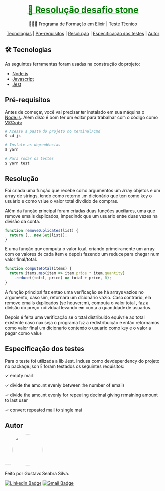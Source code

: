 

<h1 align="center">
    <a href="https://gist.github.com/programa-elixir/1bd50a6d97909f2daa5809c7bb5b9a8a" style="color:green">🔗 Resolução desafio stone</a>
</h1>
<p align="center">🧑🏻‍💻 Programa de Formação em Elixir | Teste Técnico</p>

<p align="center">
 <a href="#tecnologias">Tecnologias</a> |
 <a href="#prerequisitos">Pré-requisitos</a> |
 <a href="#resolucao">Resolução</a> |
 <a href="#testes">Especificação dos testes</a> |
 <a href="#autor">Autor</a> 
</p>

<h2 id="tecnologias"> 🛠 Tecnologias </h2>

As seguintes ferramentas foram usadas na construção do projeto:

- [Node.js](https://nodejs.org/en/)
- [Javascript](https://www.javascript.com/)
- [Jest](https://jestjs.io/)


<h2 id="prerequisitos"> Pré-requisitos </h2>

Antes de começar, você vai precisar ter instalado em sua máquina o [Node.js](https://nodejs.org/en/). 
Além disto é bom ter um editor para trabalhar com o código como [VSCode](https://code.visualstudio.com/)


```bash
# Acesse a pasta do projeto no terminal/cmd
$ cd js

# Instale as dependências
$ yarn

# Para rodar os testes
$ yarn test

```

<h2 id="resolucao"> Resolução </h2>
Foi criada uma função que recebe como argumentos um array objetos e um array de strings, tendo como retorno um dicionário que tem como key o usuário e como value o valor total dividido de compras.

Além da função principal foram criadas duas funções auxiliares, uma que remove emails duplicados, impedindo que um usuario entre duas vezes na divisão da conta.

```javascript
function removeDuplicates(list) {
  return [...new Set(list)];
}
```
E uma função que computa o valor total, criando primeiramente um array com os valores de cada item e depois fazendo um reduce para chegar num valor final/total.
```javascript
function computeTotal(items) {
  return items.map(item => item.price * item.quantity)
    .reduce((total, price) => total + price, 0);
}
```

A função principal faz entao uma verificação se há arrays vazios no argumento, caso sim, retornara um dicionário vazio. Caso contrário, ela remove emails duplicados (se houverem), computa o valor total , faz a divisão do preço individual levando em conta a quantidade de usuarios.

Depois é feita uma verificação se o total distribuido equivale ao total existente caso nao seja o programa faz a redistribuição e então retornamos como valor final um dicionario contendo o usuario como key e o valor a pagar como value


<h2 id="testes"> Especificação dos testes</h2>
Para o teste foi utilizada a lib Jest. Inclusa como devdependency do projeto no package.json
E foram testados os seguintes requisitos:

  ✓ empty mail
  
  ✓ divide the amount evenly between the number of emails
  
  ✓ divide the amount evenly for repeating decimal giving remaining amount to last user 
  
  ✓ convert repeated mail to single mail

<h2 id="autor"> Autor </h2>
---

<a href="https://github.com/devguga87">
 <img style="border-radius: 50%;" src="https://avatars.githubusercontent.com/u/55398608?s=460&u=ffe85aca65ef7fade2738ed2cc56f888097899a7&v=4" width="100px;" alt=""/>
 <br />
 </a>

Feito por Gustavo Seabra Silva. 

 [![Linkedin Badge](https://img.shields.io/badge/-Gustavo-blue?style=flat-square&logo=Linkedin&logoColor=white&link=https://www.linkedin.com/in/gustavoseabra87/)](https://www.linkedin.com/in/guseabra87/) 
[![Gmail Badge](https://img.shields.io/badge/-gustavo.seabra.silva@gmail.com-c14438?style=flat-square&logo=Gmail&logoColor=white&link=mailto:gustavo.seabra.silva@gmail.com)](mailto:gustavo.seabra.silva@gmail.com)
